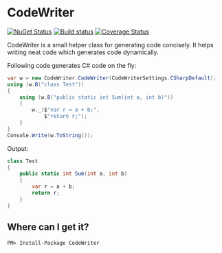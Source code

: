 # CodeWriter

[![NuGet Status](http://img.shields.io/nuget/v/CodeWriter.svg?style=flat)](https://www.nuget.org/packages/CodeWriter/)
[![Build status](https://ci.appveyor.com/api/projects/status/r1ofr28tpxqb30f9?svg=true)](https://ci.appveyor.com/project/veblush/codewriter)
[![Coverage Status](https://coveralls.io/repos/github/SaladLab/CodeWriter/badge.svg?branch=master)](https://coveralls.io/github/SaladLab/CodeWriter?branch=master)

CodeWriter is a small helper class for generating code concisely. It helps writing
neat code which generates code dynamically.

Following code generates C# code on the fly:
```csharp
var w = new CodeWriter.CodeWriter(CodeWriterSettings.CSharpDefault);
using (w.B("class Test"))
{
    using (w.B("public static int Sum(int a, int b)"))
    {
        w._($"var r = a + b;",
            $"return r;");
    }
}
Console.Write(w.ToString());
```

Output:
```csharp
class Test
{
    public static int Sum(int a, int b)
    {
        var r = a + b;
        return r;
    }
}
```

## Where can I get it?

```
PM> Install-Package CodeWriter
```
